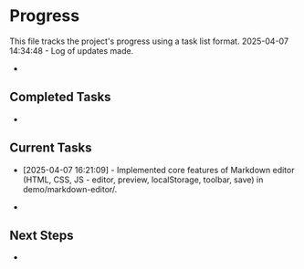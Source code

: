 # Progress

This file tracks the project's progress using a task list format.
2025-04-07 14:34:48 - Log of updates made.

-

## Completed Tasks

-

## Current Tasks

- [2025-04-07 16:21:09] - Implemented core features of Markdown editor (HTML, CSS, JS - editor, preview, localStorage, toolbar, save) in demo/markdown-editor/.

*

## Next Steps

-
